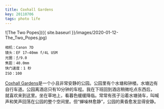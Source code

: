 ```yaml
---
title: Coxhall Gardens
key: 20110706
tags: photo life
---
```


![The Two Popes]({{ site.baseurl }}/images/2020-01-12-The_Two_Popes.jpg)

```
相机：Canon 7D
镜头：EF 17–40mm f/4L USM
光圈：ƒ/9.0
焦距：40.0mm
快门速度：1 秒
ISO：100
```

[Coxhall Gardens](https://hamiltoncounty.in.gov/facilities/facility/details/coxhall-gardens-3)是一个小且非常安静的公园。公园里有个水塘和钟楼。水塘边有自行车道。公园离酒店只有10分钟的车程。我在下班回到酒店稍微吃点东西后，就喜欢来到这里。坐在草地上，看暮色缓缓降临。常常有孩子沿着水塘骑车，叫喊声和笑声回荡在公园的整个空间里。但“蝉噪林愈静”，公园的黄昏愈发显得安静。